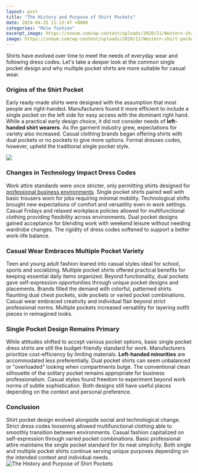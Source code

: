 ```yaml
---
layout: post
title: "The History and Purpose of Shirt Pockets"
date: 2024-04-25 11:12:47 +0000
categories: "Male fashion"
excerpt_image: https://sneum.com/wp-content/uploads/2020/11/Western-shirt-pocket-typology_VTG4.jpg
image: https://sneum.com/wp-content/uploads/2020/11/Western-shirt-pocket-typology_VTG4.jpg
---
```


Shirts have evolved over time to meet the needs of everyday wear and following dress codes. Let's take a deeper look at the common single pocket design and why multiple pocket shirts are more suitable for casual wear.
### Origins of the Shirt Pocket 
Early ready-made shirts were designed with the assumption that most people are right-handed. Manufacturers found it more efficient to include a single pocket on the left side for easy access with the dominant right hand. While a practical early design choice, it did not consider needs of **left-handed shirt wearers**. 
As the garment industry grew, expectations for variety also increased. Casual clothing brands began offering shirts with dual pockets or no pockets to give more options. Formal dresses codes, however, upheld the traditional single pocket style.

![](https://www.shirtmax.com/blog/wp-content/uploads/2018/05/The-History-of-Shirt-Pockets-710x410.jpg)
### Changes in Technology Impact Dress Codes
Work attire standards were once stricter, only permitting shirts designed for [professional business environments](https://store.fi.io.vn/chihuahuas-lover-santa-claus-christmas-dogs-pajamas-153-chihuahua-dog). Single pocket shirts paired well with basic trousers worn for jobs requiring minimal mobility. Technological shifts brought new expectations of comfort and versatility even in work settings. 
Casual Fridays and relaxed workplace policies allowed for multifunctional clothing providing flexibility across environments. Dual pocket designs gained acceptance for blending work with weekend leisure without needing wardrobe changes. The rigidity of dress codes softened to support a better work-life balance.
### Casual Wear Embraces Multiple Pocket Variety
Teen and young adult fashion leaned into casual styles ideal for school, sports and socializing. Multiple pocket shirts offered practical benefits for keeping essential daily items organized. Beyond functionality, dual pockets gave self-expression opportunities through unique pocket designs and placements. 
Brands filled the demand with colorful, patterned shirts flaunting dual chest pockets, side pockets or varied pocket combinations. Casual wear embraced creativity and individual flair beyond strict professional norms. Multiple pockets increased versatility for layering outfit pieces in reimagined looks.
### Single Pocket Design Remains Primary 
While attitudes shifted to accept various pocket options, basic single pocket dress shirts are still the budget-friendly standard for work. Manufacturers prioritize cost-efficiency by limiting materials. **Left-handed minorities** are accommodated less preferentially. 
Dual pocket shirts can seem unbalanced or "overloaded" looking when compartments bulge. The conventional clean silhouette of the solitary pocket remains appropriate for business professionalism. Casual styles found freedom to experiment beyond work norms of subtle sophistication. Both designs still have useful places depending on the context and personal preference.
### Conclusion
Shirt pocket design evolved alongside social and technological change. Strict dress codes loosening allowed multifunctional clothing able to smoothly transition between environments. Casual fashion capitalized on self-expression through varied pocket combinations. Basic professional attire maintains the single pocket standard for its neat simplicity. Both single and multiple pocket shirts continue serving unique purposes depending on the intended context and individual needs.
![The History and Purpose of Shirt Pockets](https://sneum.com/wp-content/uploads/2020/11/Western-shirt-pocket-typology_VTG4.jpg)